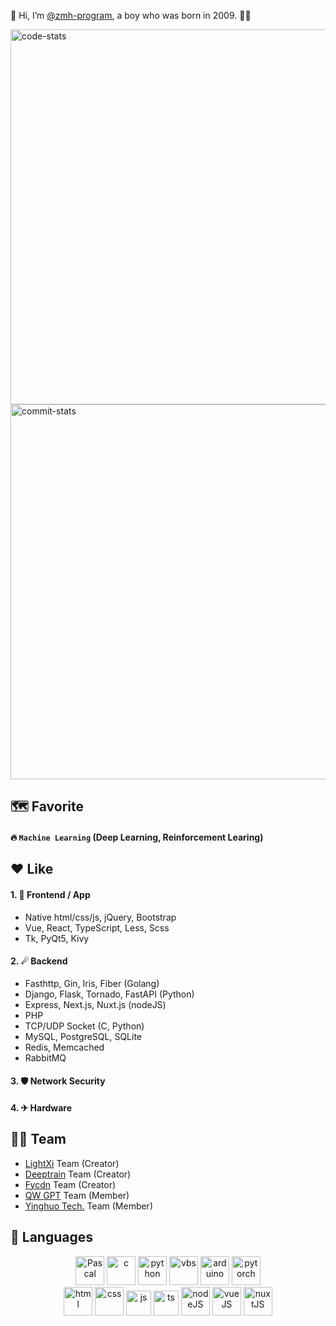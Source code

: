 👋 Hi, I’m [@zmh-program](https://zmh-program.site), a boy who was born in 2009. 🙋‍♂️

<img src="https://stats.deeptrain.net/user/zmh-program?t=20230906" width="600px" alt="code-stats"></img><br>
<img src="https://github-readme-streak-stats.herokuapp.com/?user=zmh-program" width="600px" alt="commit-stats"></img>

## 🗺 Favorite
#### 🔥 `Machine Learning` (Deep Learning, Reinforcement Learing)

## ♥ Like
#### 1. 🌠 Frontend / App
  - Native html/css/js, jQuery, Bootstrap
  -  Vue, React, TypeScript, Less, Scss
  -  Tk, PyQt5, Kivy
#### 2. ☄ Backend
  - Fasthttp, Gin, Iris, Fiber (Golang)
  - Django, Flask, Tornado, FastAPI (Python)
  - Express, Next.js, Nuxt.js (nodeJS)
  - PHP
  - TCP/UDP Socket (C, Python)
  - MySQL, PostgreSQL, SQLite
  - Redis, Memcached
  - RabbitMQ

#### 3. 🛡 Network Security
#### 4. ✈ Hardware

## 👨‍💻 Team
- [LightXi](https://github.com/LightXi) Team (Creator)
- [Deeptrain](https://github.com/Deeptrain-Community) Team (Creator)
- [Fycdn](https://github.com/fycdn) Team (Creator)
- [QW GPT](https://github.com/qwgpt) Team (Member)
- [Yinghuo Tech.](https://github.com/yinghuo2022) Team (Member)

## 🌌 Languages
<p align="center">
  <img width="46" height="46" src="/images/pascal.ico" alt="Pascal">
  <img width="46" height="46" src="https://cdn-icons-png.flaticon.com/128/9089/9089814.png" alt="c">
  <img width="46" height="46" src="https://cdn-icons-png.flaticon.com/128/5968/5968350.png" alt="python">
  <img width="46" height="46" src="https://cdn-icons-png.flaticon.com/128/8304/8304595.png" alt="vbs">
  <img width="46" height="46" src="https://cdn.arduino.cc/header-footer/prod/assets/favicon-arduino/favicon.ico" alt="arduino">
  <img width="46" height="46" src="https://pytorch.org//favicon.ico" alt="pytorch">
  <br>
  <img width="46" height="46" src="https://cdn-icons-png.flaticon.com/128/5968/5968267.png" alt="html">
  <img width="46" height="46" src="https://cdn-icons-png.flaticon.com/128/5968/5968242.png" alt="css">
  <img width="40" height="40" src="https://cdn-icons-png.flaticon.com/128/5968/5968292.png" alt="js">
  <img width="40" height="40" src="https://cdn-icons-png.flaticon.com/128/5968/5968381.png" alt="ts">
  <img width="46" height="46" src="https://cdn-icons-png.flaticon.com/512/5968/5968322.png" alt="nodeJS">
  <img width="46" height="46" src="https://vuejs.org/images/logo.png" alt="vueJS">
  <img width="46" height="46" src="https://nuxt.com/icon.png" alt="nuxtJS">
</p>
